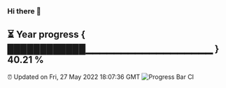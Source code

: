 ### Hi there 👋
⏳ Year progress { ████████████▁▁▁▁▁▁▁▁▁▁▁▁▁▁▁▁▁▁ } 40.21 %
---
⏰ Updated on Fri, 27 May 2022 18:07:36 GMT
![Progress Bar CI](https://github.com/Moyi321/Moyi321/workflows/Progress%20Bar%20CI/badge.svg)
